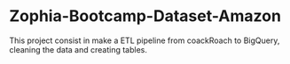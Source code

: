 # Zophia-Bootcamp-Dataset-Amazon
 This project consist in make a ETL pipeline from coackRoach to BigQuery, cleaning the data and creating tables.
